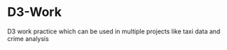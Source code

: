 # D3-Work
D3 work practice which can be used in multiple projects like taxi data and crime analysis
